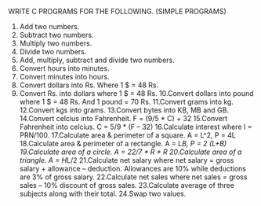 WRITE C PROGRAMS FOR THE FOLLOWING. (SIMPLE
PROGRAMS)
1. Add two numbers.
2. Subtract two numbers.
3. Multiply two numbers.
4. Divide two numbers.
5. Add, multiply, subtract and divide two numbers.
6. Convert hours into minutes.
7. Convert minutes into hours.
8. Convert dollars into Rs. Where 1 $ = 48 Rs.
9. Convert Rs. into dollars where 1 $ = 48 Rs.
10.Convert dollars into pound where 1 $ = 48 Rs. And 1 pound = 70 Rs.
11.Convert grams into kg.
12.Convert kgs into grams.
13.Convert bytes into KB, MB and GB.
14.Convert celcius into Fahrenheit. F = (9/5 * C) + 32
15.Convert Fahrenheit into celcius. C = 5/9 * (F – 32)
16.Calculate interest where I = PRN/100.
17.Calculate area & perimeter of a square. A = L^2, P = 4L
18.Calculate area & perimeter of a rectangle. A = L*B, P = 2 (L+B)
19.Calculate area of a circle. A = 22/7 * R * R
20.Calculate area of a triangle. A = H*L/2
21.Calculate net salary
where net salary = gross salary + allowance – deduction.
Allowances are 10% while deductions are 3% of gross salary.
22.Calculate net sales where net sales = gross sales – 10% discount of gross
sales.
23.Calculate average of three subjects along with their total.
24.Swap two values.
